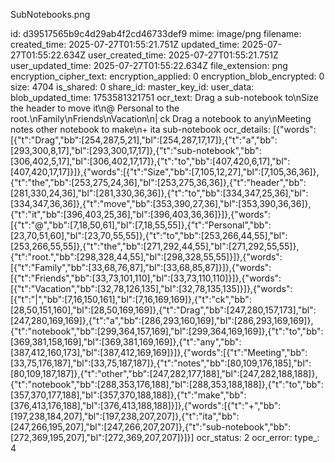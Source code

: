 SubNotebooks.png

id: d39517565b9c4d29ab4f2cd46733def9
mime: image/png
filename: 
created_time: 2025-07-27T01:55:21.751Z
updated_time: 2025-07-27T01:55:22.634Z
user_created_time: 2025-07-27T01:55:21.751Z
user_updated_time: 2025-07-27T01:55:22.634Z
file_extension: png
encryption_cipher_text: 
encryption_applied: 0
encryption_blob_encrypted: 0
size: 4704
is_shared: 0
share_id: 
master_key_id: 
user_data: 
blob_updated_time: 1753581321751
ocr_text: Drag a sub-notebook to\nSize the header to move it\n@ Personal to the root.\nFamily\nFriends\nVacation\n| ck Drag a notebook to any\nMeeting notes other notebook to make\n+ ita sub-notebook
ocr_details: [{"words":[{"t":"Drag","bb":[254,287,5,21],"bl":[254,287,17,17]},{"t":"a","bb":[293,300,8,17],"bl":[293,300,17,17]},{"t":"sub-notebook","bb":[306,402,5,17],"bl":[306,402,17,17]},{"t":"to","bb":[407,420,6,17],"bl":[407,420,17,17]}]},{"words":[{"t":"Size","bb":[7,105,12,27],"bl":[7,105,36,36]},{"t":"the","bb":[253,275,24,36],"bl":[253,275,36,36]},{"t":"header","bb":[281,330,24,36],"bl":[281,330,36,36]},{"t":"to","bb":[334,347,25,36],"bl":[334,347,36,36]},{"t":"move","bb":[353,390,27,36],"bl":[353,390,36,36]},{"t":"it","bb":[396,403,25,36],"bl":[396,403,36,36]}]},{"words":[{"t":"@","bb":[7,18,50,61],"bl":[7,18,55,55]},{"t":"Personal","bb":[23,70,51,60],"bl":[23,70,55,55]},{"t":"to","bb":[253,266,44,55],"bl":[253,266,55,55]},{"t":"the","bb":[271,292,44,55],"bl":[271,292,55,55]},{"t":"root.","bb":[298,328,44,55],"bl":[298,328,55,55]}]},{"words":[{"t":"Family","bb":[33,68,76,87],"bl":[33,68,85,87]}]},{"words":[{"t":"Friends","bb":[33,73,101,110],"bl":[33,73,110,110]}]},{"words":[{"t":"Vacation","bb":[32,78,126,135],"bl":[32,78,135,135]}]},{"words":[{"t":"|","bb":[7,16,150,161],"bl":[7,16,169,169]},{"t":"ck","bb":[28,50,151,160],"bl":[28,50,169,169]},{"t":"Drag","bb":[247,280,157,173],"bl":[247,280,169,169]},{"t":"a","bb":[286,293,160,169],"bl":[286,293,169,169]},{"t":"notebook","bb":[299,364,157,169],"bl":[299,364,169,169]},{"t":"to","bb":[369,381,158,169],"bl":[369,381,169,169]},{"t":"any","bb":[387,412,160,173],"bl":[387,412,169,169]}]},{"words":[{"t":"Meeting","bb":[33,75,176,187],"bl":[33,75,187,187]},{"t":"notes","bb":[80,109,176,185],"bl":[80,109,187,187]},{"t":"other","bb":[247,282,177,188],"bl":[247,282,188,188]},{"t":"notebook","bb":[288,353,176,188],"bl":[288,353,188,188]},{"t":"to","bb":[357,370,177,188],"bl":[357,370,188,188]},{"t":"make","bb":[376,413,176,188],"bl":[376,413,188,188]}]},{"words":[{"t":"+","bb":[197,238,184,207],"bl":[197,238,207,207]},{"t":"ita","bb":[247,266,195,207],"bl":[247,266,207,207]},{"t":"sub-notebook","bb":[272,369,195,207],"bl":[272,369,207,207]}]}]
ocr_status: 2
ocr_error: 
type_: 4